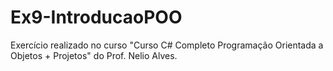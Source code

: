 # Ex9-IntroducaoPOO
Exercício realizado no curso "Curso C# Completo Programação Orientada a Objetos + Projetos" do Prof. Nelio Alves.
